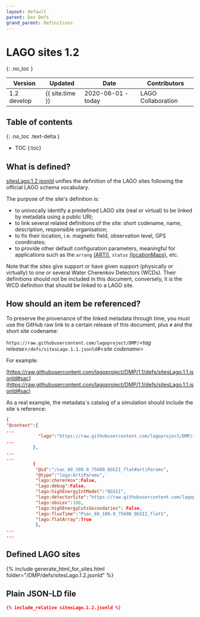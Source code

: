 ```yaml
---
layout: default
parent: Dev Defs
grand_parent: Definitions
---
```


# LAGO sites 1.2 
{: .no_toc }

|Version| Updated | Date |Contributors|
|-------|---------|------|------------|
| 1.2 develop | {{ site.time }} | 2020-06-01 - today | LAGO Collaboration |


## Table of contents
{: .no_toc .text-delta }

- TOC
{:toc}

## What is defined?

[sitesLago.1.2.jsonld](./sitesLago.1.2.jsonld) unifies the definition of the LAGO sites following the official LAGO schema vocabulary. 

The purpose of the site's definition is:
- to univocally identify a predefined LAGO site (real or virtual) to be linked by metadata using a public URI;
- to link several related definitions of the site: short codename, name, description, responsible organisation;  
- to fix their location, i.e. magnetic field, observation level, GPS coordinates;
- to provide other default configuration parameters, meaningful for applications such as the `arrang` [(ARTI)](https://github.com/lagoproject/arti), `status` [(locationMaps)](https://github.com/lagoproject/locationsMaps), etc.  

Note that the sites give support or have given support (physically or virtually) to one or several Water Cherenkov Detectors (WCDs). Their definitions should not be included in this document, conversely, it is the WCD definition that should be linked to a LAGO site.

## How should an item be referenced?

To preserve the provenance of the linked metadata through time, you must use the GitHub raw link to a certain release of this document, plus `#` and the short site codename:

`https://raw.githubusercontent.com/lagoproject/DMP/`*\<tag release\>*`/defs/sitesLago.1.1.jsonld`*#\<site codename\>*

For example:

[https://raw.githubusercontent.com/lagoproject/DMP/1.1/defs/sitesLago.1.1.jsonld#sac](https://raw.githubusercontent.com/lagoproject/DMP/1.1/defs/sitesLago.1.1.jsonld#sac)


As a real example, the metadata´s catalog of a simulation should include the site´s reference:

```json
{
"@context":{
...
            "lago":"https://raw.githubusercontent.com/lagoproject/DMP/1.2/schema/lagoSchema.1.2.jsonld",
...
          },
...
...      
          {
           "@id":"/sac_60_100.0_75600_QGSII_flat#artiParams",
           "@type":"lago:ArtiParams",
           "lago:cherenkov":False,
           "lago:debug":False,
           "lago:highEnergyIntModel":"QGSII",
           "lago:detectorSite":"https://raw.githubusercontent.com/lagoproject/DMP/1.2/defs/sitesLago.1.2.jsonld#sac",
           "lago:obsLev":100,
           "lago:highEnergyCutsSecondaries": False,
           "lago:fluxTime":"Psac_60_100.0_75600_QGSII_flatS",
           "lago:flatArray":True
           },
...
...
```

## Defined LAGO sites

{% include generate_html_for_sites.html folder="/DMP/defs/sitesLago.1.2.jsonld" %}


## Plain JSON-LD file

```json
{% include_relative sitesLago.1.2.jsonld %}
```

